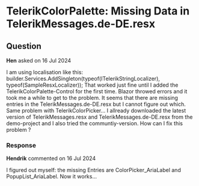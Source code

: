 # TelerikColorPalette: Missing Data in TelerikMessages.de-DE.resx

## Question

**Hen** asked on 16 Jul 2024

I am using localisation like this: builder.Services.AddSingleton(typeof(ITelerikStringLocalizer), typeof(SampleResxLocalizer)); That worked just fine until I added the TelerikColorPalette-Control for the first time. Blazor throwed errors and it took me a while to get to the problem. It seems that there are missing entries in the TelerikMessages.de-DE.resx but I cannot figure out which. Same problem with TelerikColorPicker... I allready downloaded the latest version of TelerikMessages.resx and TelerikMessages.de-DE.resx from the demo-project and I also tried the communtiy-version. How can I fix this problem ?

### Response

**Hendrik** commented on 16 Jul 2024

I figured out myself: the missing Entries are ColorPicker_AriaLabel and PopupList_AriaLabel. Now it works...
